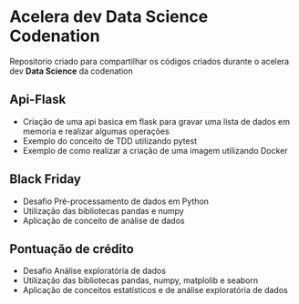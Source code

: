 # Acelera dev Data Science Codenation
Repositorio criado para compartilhar os códigos criados durante o acelera dev **Data Science** da codenation

## Api-Flask

* Criação de uma api basica em flask para gravar uma lista de dados em memoria e realizar algumas operações
* Exemplo do conceito de TDD utilizando pytest
* Exemplo de como realizar a criação de uma imagem utilizando Docker

## Black Friday

* Desafio Pré-processamento de dados em Python
* Utilização das bibliotecas pandas e numpy
* Aplicação de conceito de análise de dados

## Pontuação de crédito

* Desafio Análise exploratória de dados
* Utilização das bibliotecas pandas, numpy, matplolib e seaborn
* Aplicação de conceitos estatísticos e de análise exploratória de dados
